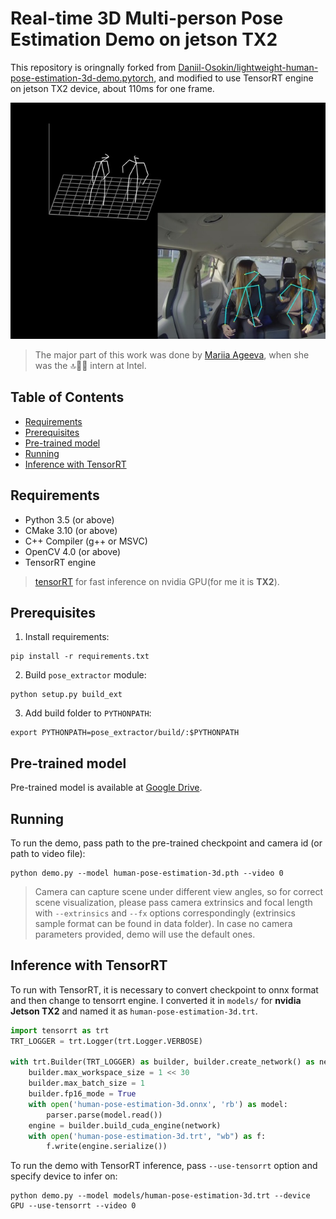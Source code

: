 # Real-time 3D Multi-person Pose Estimation Demo on jetson TX2

This repository is oringnally forked from [Daniil-Osokin/lightweight-human-pose-estimation-3d-demo.pytorch](https://github.com/daniil-osokin/lightweight-human-pose-estimation-3d-demo.pytorch), and modified to use TensorRT engine on jetson TX2 device, about 110ms for one frame.

<p align="center">
  <img src="data/human_pose_estimation_3d_demo.jpg" />
</p>

> The major part of this work was done by [Mariia Ageeva](https://github.com/marrmar), when she was the :top::rocket::fire: intern at Intel.

## Table of Contents

* [Requirements](#requirements)
* [Prerequisites](#prerequisites)
* [Pre-trained model](#pre-trained-model)
* [Running](#running)
* [Inference with TensorRT](#inference-tensorrt)

## Requirements
* Python 3.5 (or above)
* CMake 3.10 (or above)
* C++ Compiler (g++ or MSVC)
* OpenCV 4.0 (or above)
* TensorRT engine

> [tensorRT](https://developer.nvidia.com/tensorrt) for fast inference on nvidia GPU(for me it is **TX2**).

## Prerequisites
1. Install requirements:
```
pip install -r requirements.txt
```
2. Build `pose_extractor` module:
```
python setup.py build_ext
```
3. Add build folder to `PYTHONPATH`:
```
export PYTHONPATH=pose_extractor/build/:$PYTHONPATH
```

## Pre-trained model <a name="pre-trained-model"/>

Pre-trained model is available at [Google Drive](https://drive.google.com/file/d/1niBUbUecPhKt3GyeDNukobL4OQ3jqssH/view?usp=sharing).

## Running

To run the demo, pass path to the pre-trained checkpoint and camera id (or path to video file):
```
python demo.py --model human-pose-estimation-3d.pth --video 0
```
> Camera can capture scene under different view angles, so for correct scene visualization, please pass camera extrinsics and focal length with `--extrinsics` and `--fx` options correspondingly (extrinsics sample format can be found in data folder). In case no camera parameters provided, demo will use the default ones.

## Inference with TensorRT 
   
   
To run with TensorRT, it is necessary to convert checkpoint to onnx format and then change to tensorrt engine. I converted it in `models/` for **nvidia Jetson TX2** and named it as `human-pose-estimation-3d.trt`.

```py
import tensorrt as trt
TRT_LOGGER = trt.Logger(trt.Logger.VERBOSE)

with trt.Builder(TRT_LOGGER) as builder, builder.create_network() as network, trt.OnnxParser(network, TRT_LOGGER) as parser:
    builder.max_workspace_size = 1 << 30 
    builder.max_batch_size = 1 
    builder.fp16_mode = True 
    with open('human-pose-estimation-3d.onnx', 'rb') as model: 
        parser.parse(model.read()) 
    engine = builder.build_cuda_engine(network) 
    with open('human-pose-estimation-3d.trt', "wb") as f: 
        f.write(engine.serialize())
```

To run the demo with TensorRT inference, pass `--use-tensorrt` option and specify device to infer on:
```
python demo.py --model models/human-pose-estimation-3d.trt --device GPU --use-tensorrt --video 0
```
